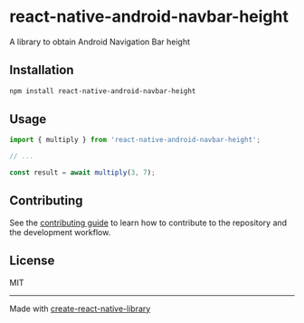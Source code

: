 # react-native-android-navbar-height

A library to obtain Android Navigation Bar height

## Installation

```sh
npm install react-native-android-navbar-height
```

## Usage

```js
import { multiply } from 'react-native-android-navbar-height';

// ...

const result = await multiply(3, 7);
```

## Contributing

See the [contributing guide](CONTRIBUTING.md) to learn how to contribute to the repository and the development workflow.

## License

MIT

---

Made with [create-react-native-library](https://github.com/callstack/react-native-builder-bob)
